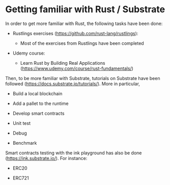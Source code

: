 # Getting familiar with Rust / Substrate

In order to get more familiar with Rust, the following tasks have been done:

  * Rustlings exercises (https://github.com/rust-lang/rustlings):
  
    * Most of the exercises from Rustlings have been completed

  * Udemy course:
  
    * Learn Rust by Building Real Applications (https://www.udemy.com/course/rust-fundamentals/)
    
Then, to be more familiar with Substrate, tutorials on Substrate have been followed (https://docs.substrate.io/tutorials/). More in particular,

  * Build a local blockchain
    
  * Add a pallet to the runtime
     
  * Develop smart contracts

  * Unit test
    
  * Debug
     
  * Benchmark

Smart contracts testing with the ink playground has also be done (https://ink.substrate.io/). For instance:

  * ERC20
    
  * ERC721




  
  
